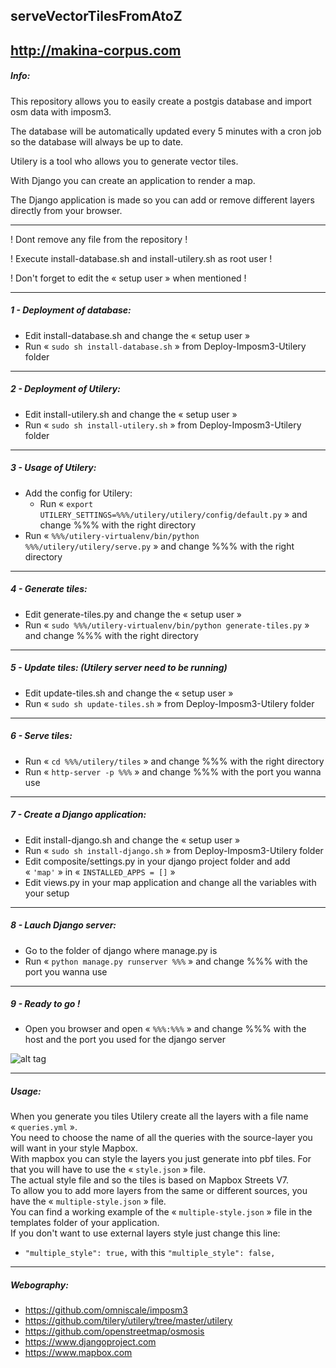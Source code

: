 ## serveVectorTilesFromAtoZ

http://makina-corpus.com
---

##### Info:

This repository allows you to easily create a postgis database and import osm data with imposm3.

The database will be automatically updated every 5 minutes with a cron job so the database will always be up to date.

Utilery is a tool who allows you to generate vector tiles.

With Django you can create an application to render a map.

The Django application is made so you can add or remove different layers directly from your browser.

---

! Dont remove any file from the repository !

! Execute install-database.sh and install-utilery.sh as root user !

! Don't forget to edit the « setup user » when mentioned !

---

##### 1 - Deployment of database:

- Edit install-database.sh and change the « setup user »
- Run « `sudo sh install-database.sh` » from Deploy-Imposm3-Utilery folder

---

##### 2 - Deployment of Utilery:

- Edit install-utilery.sh and change the « setup user »
- Run « `sudo sh install-utilery.sh` » from Deploy-Imposm3-Utilery folder

---

##### 3 - Usage of Utilery:

- Add the config for Utilery:
    - Run « `export UTILERY_SETTINGS=%%%/utilery/utilery/config/default.py` » and change %%% with the right directory
- Run « `%%%/utilery-virtualenv/bin/python %%%/utilery/utilery/serve.py` » and change %%% with the right directory

---

##### 4 - Generate tiles:

- Edit generate-tiles.py and change the « setup user »
- Run « `sudo %%%/utilery-virtualenv/bin/python generate-tiles.py` » and change %%% with the right directory

---

##### 5 - Update tiles: (Utilery server need to be running)

- Edit update-tiles.sh and change the « setup user »
- Run « `sudo sh update-tiles.sh` » from Deploy-Imposm3-Utilery folder

---

##### 6 - Serve tiles:

- Run « `cd %%%/utilery/tiles` » and change %%% with the right directory
- Run « `http-server -p %%%` » and change %%% with the port you wanna use

---

##### 7 - Create a Django application:

- Edit install-django.sh and change the « setup user »
- Run « `sudo sh install-django.sh` » from Deploy-Imposm3-Utilery folder
- Edit composite/settings.py in your django project folder and add « `'map'` » in « `INSTALLED_APPS = []` »
- Edit views.py in your map application and change all the variables with your setup

---

##### 8 - Lauch Django server:

- Go to the folder of django where manage.py is
- Run « `python manage.py runserver %%%` » and change %%% with the port you wanna use

---

##### 9 - Ready to go !

- Open you browser and open « `%%%:%%%` » and change %%% with the host and the port you used for the django server

![alt tag](http://image.noelshack.com/fichiers/2016/31/1470150787-screenshot-from-2016-08-02-17-12-28.png)

---

##### Usage:

When you generate you tiles Utilery create all the layers with a file name « `queries.yml` ». <br />
You need to choose the name of all the queries with the source-layer you will want in your style Mapbox. <br />
With mapbox you can style the layers you just generate into pbf tiles. For that you will have to use the « `style.json` » file. <br />
The actual style file and so the tiles is based on Mapbox Streets V7. <br />
To allow you to add more layers from the same or different sources, you have the  « `multiple-style.json` » file. <br />
You can find a working example of the « `multiple-style.json` » file in the templates folder of your application. <br />
If you don't want to use external layers style just change this line:
- `"multiple_style": true,` with this `"multiple_style": false,`

---

##### Webography:

- https://github.com/omniscale/imposm3
- https://github.com/tilery/utilery/tree/master/utilery
- https://github.com/openstreetmap/osmosis
- https://www.djangoproject.com
- https://www.mapbox.com
